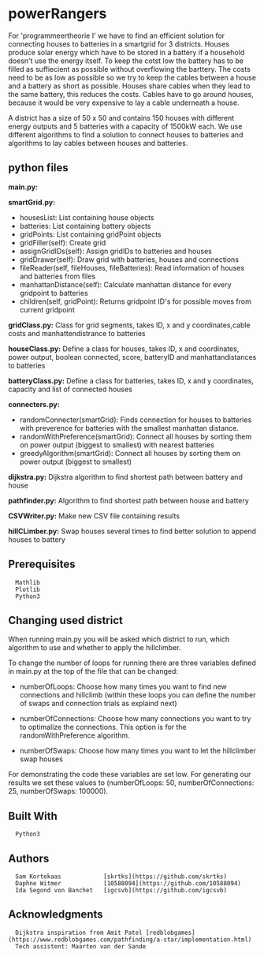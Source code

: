 # powerRangers

For 'programmeertheorie I' we have to find an efficient solution for connecting houses to batteries in a smartgrid for 3 districts. Houses produce solar energy which have to be stored in a battery if a household doesn't use the energy itself. To keep the cotst low the battery has to be filled as suffiecient as possible without overflowing the barttery. The costs need to be as low as possible so we try to keep the cables between a house and a battery as short as possible. Houses share cables when they lead to the same battery, this reduces the costs. Cables have to go around houses, because it would be very expensive to lay a cable underneath a house. 

A district has a size of 50 x 50 and contains 150 houses with different energy outputs and 5 batteries with a capacity of 1500kW each. We use different algorithms to find a solution to connect houses to batteries and algorithms to lay cables between houses and batteries.

## python files

**main.py:**

**smartGrid.py:**
- housesList: List containing house objects
- batteries: List containing battery objects
- gridPoints: List containing gridPoint objects
- gridFiller(self): Create grid
- assignGridIDs(self): Assign gridIDs to batteries and houses
- gridDrawer(self): Draw grid with batteries, houses and connections
- fileReader(self, fileHouses, fileBatteries): Read information of houses and batteries from files
- manhattanDistance(self): Calculate manhattan distance for every gridpoint to batteries
- children(self, gridPoint): Returns gridpoint ID's for possible moves from current gridpoint

**gridClass.py:** Class for grid segments, takes ID, x and y coordinates,cable costs and manhattendistrance to batteries

**houseClass.py:** Define a class for houses, takes ID, x and coordinates, power output, boolean connected, score, batteryID and           manhattandistances to batteries

**batteryClass.py:** Define a class for batteries, takes ID, x and y coordinates, capacity and list of connected houses

**connecters.py:**
- randomConnecter(smartGrid): Finds connection for houses to batteries with preverence for batteries with
                 the smallest manhattan distance.</li>
- randomWithPreference(smartGrid): Connect all houses by sorting them on power output (biggest to smallest) with nearest                   batteries
- greedyAlgorithm(smartGrid): Connect all houses by sorting them on power output (biggest to smallest)

**dijkstra.py:** Dijkstra algorithm to find shortest path between battery and house

**pathfinder.py:** Algorithm to find shortest path between house and battery

**CSVWriter.py:** Make new CSV file containing results

**hillCLimber.py:** Swap houses several times to find better solution to append houses to battery

## Prerequisites
```
  Mathlib 
  Plotlib
  Python3
```

## Changing used district

  When running main.py you will be asked which district to run, which algorithm to use and whether to apply the hillclimber.

  To change the number of loops for running there are three variables defined in main.py at the top of the file that can be changed: 
  
  - numberOfLoops: Choose how many times you want to find new connections and hillclimb (within these loops you can define the number of  swaps and connection trials as explaind next)
  
  - numberOfConnections: Choose how many connections you want to try to optimalize the connections. This option is for the randomWithPreference algorithm. 
    
 - numberOfSwaps: Choose how many times you want to let the hillclimber swap houses
 
 For demonstrating the code these variables are set low. For generating our results we set these values to (numberOfLoops: 50, numberOfConnections: 25, numberOfSwaps: 100000).
 
## Built With
```
  Python3
```

## Authors
```
  Sam Kortekaas            [skrtks](https://github.com/skrtks)
  Daphne Witmer            [10588094](https://github.com/10588094)
  Ida Segond von Banchet   [igcsvb](https://github.com/igcsvb)
```

## Acknowledgments
```
  Dijkstra inspiration from Amit Patel [redblobgames] (https://www.redblobgames.com/pathfinding/a-star/implementation.html)
  Tech assistent: Maarten van der Sande
```

